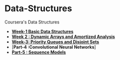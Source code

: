 # Data-Structures
Coursera's Data Structures 
* [**Week-1 Basic Data Structures**](https://github.com/Mstoned/Data-Structures/tree/master/week1)
* [**Week 2 : Dynamic Arrays and Amortized Analysis**](https://github.com/Mstoned/Data-Structures/tree/master/week2)
* [**Week-3: Priority Queues and Disjoint Sets**](https://github.com/Mstoned/Data-Structures/tree/master/week3)
* [**Part-4 :Convolutional Neural Networks**]
* **[Part-5 : Sequence Models](https://github.com/ashishpatel26/Andrew-NG-Notes/blob/master/andrewng-p-5-sequence-models.md)**

